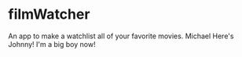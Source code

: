 # filmWatcher
An app to make a watchlist all of your favorite movies.
Michael
Here's Johnny!
I'm a big boy now!